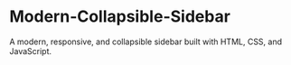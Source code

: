 # Modern-Collapsible-Sidebar
A modern, responsive, and collapsible sidebar built with HTML, CSS, and JavaScript.
